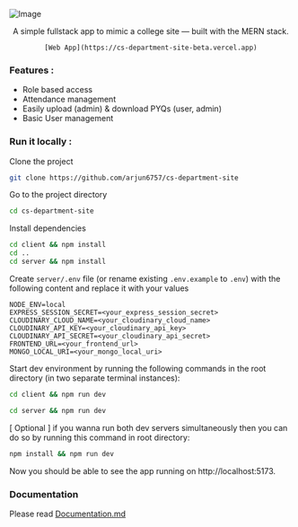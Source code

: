 ![Image](https://github.com/user-attachments/assets/33fd3868-a02b-4979-b78c-74119dda495f)

<div align="center">
    A simple fullstack app to mimic a college site — built with the MERN stack.

    [Web App](https://cs-department-site-beta.vercel.app)

</div>

### Features :

- Role based access
- Attendance management
- Easily upload (admin) & download PYQs (user, admin)
- Basic User management

### Run it locally :

Clone the project

```bash
git clone https://github.com/arjun6757/cs-department-site
```

Go to the project directory

```bash
cd cs-department-site
```

Install dependencies

```bash
cd client && npm install
cd ..
cd server && npm install
```

Create `server/.env` file (or rename existing `.env.example` to `.env`) with the following content and replace it with your values

```text
NODE_ENV=local
EXPRESS_SESSION_SECRET=<your_express_session_secret>
CLOUDINARY_CLOUD_NAME=<your_cloudinary_cloud_name>
CLOUDINARY_API_KEY=<your_cloudinary_api_key>
CLOUDINARY_API_SECRET=<your_cloudinary_api_secret>
FRONTEND_URL=<your_frontend_url>
MONGO_LOCAL_URI=<your_mongo_local_uri>
```

Start dev environment by running the following commands in the root directory (in two separate terminal instances):

```bash
cd client && npm run dev
```

```bash
cd server && npm run dev
```

[ Optional ] if you wanna run both dev servers simultaneously then you can do so by running this command in root directory:

```bash
npm install && npm run dev
```

Now you should be able to see the app running on http://localhost:5173.

### Documentation
Please read [Documentation.md](https://github.com/arjun6757/cs-department-site/blob/main/Documentation.md)
